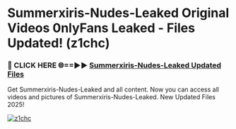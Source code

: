 # Summerxiris-Nudes-Leaked Original Videos 0nlyFans Leaked - Files Updated! (z1chc)

<h3>🔴 CLICK HERE 🌐==►► <a href="https://tinyurl.com/5h6xmrr3" rel="nofollow">Summerxiris-Nudes-Leaked Updated Files</a></h3>

Get Summerxiris-Nudes-Leaked and all content. Now you can access all videos and pictures of Summerxiris-Nudes-Leaked. New Updated Files 2025!

[![z1chc](https://i.imgur.com/KVD873Z.gif)](https://tinyurl.com/5h6xmrr3)
